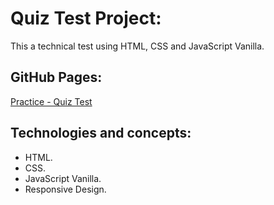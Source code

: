 # Quiz Test Project:

This a technical test using HTML, CSS and JavaScript Vanilla.

## GitHub Pages:

[Practice - Quiz Test](https://mauriciojcarrillo.github.io/22.quiz-app-geniality)

## Technologies and concepts:

- HTML.
- CSS.
- JavaScript Vanilla.
- Responsive Design.
